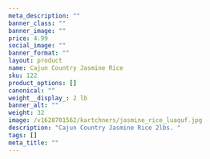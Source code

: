 ```yaml
---
meta_description: ""
banner_class: ""
banner_image: ""
price: 4.99
social_image: ""
banner_format: ""
layout: product
name: Cajun Country Jasmine Rice
sku: 122
product_options: []
canonical: ""
weight__display_: 2 lb
banner_alt: ""
weight: 32
image: /v1628701562/kartchners/jasmine_rice_luaquf.jpg
description: "Cajun Country Jasmine Rice 2lbs. "
tags: []
meta_title: ""
---
```

